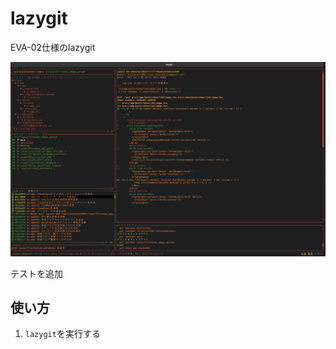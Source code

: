 # lazygit

EVA-02仕様のlazygit

![lazygit_eva_02](./assets/lazygit_eva_02.png)

テストを追加

## 使い方

1. `lazygit`を実行する
